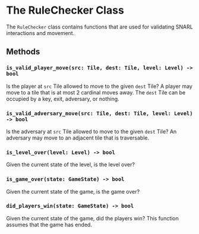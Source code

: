 # The RuleChecker Class

The `RuleChecker` class contains functions that are used for validating SNARL interactions
and movement. 

## Methods

### `is_valid_player_move(src: Tile, dest: Tile, level: Level) -> bool`
Is the player at `src` Tile allowed to move to the given `dest` Tile? A player may move to a tile
that is at most 2 cardinal moves away. The `dest` Tile can be occupied by a key, exit,
adversary, or nothing. 

### `is_valid_adversary_move(src: Tile, dest: Tile, level: Level) -> bool`
Is the adversary at `src` Tile allowed to move to the given `dest` Tile? An adversary may move
to an adjacent tile that is traversable.

### `is_level_over(level: Level) -> bool`
Given the current state of the level, is the level over?

### `is_game_over(state: GameState) -> bool`
Given the current state of the game, is the game over?

### `did_players_win(state: GameState) -> bool`
Given the current state of the game, did the players win? This function assumes that the game
has ended.